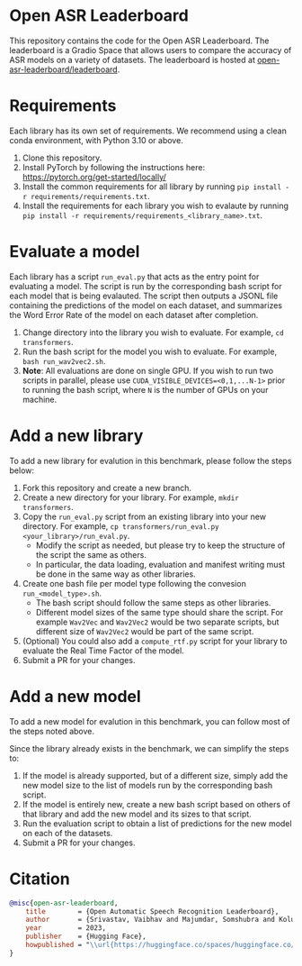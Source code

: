 # Open ASR Leaderboard

This repository contains the code for the Open ASR Leaderboard. The leaderboard is a Gradio Space that allows users to compare the accuracy of ASR models on a variety of datasets. The leaderboard is hosted at [open-asr-leaderboard/leaderboard](https://huggingface.co/spaces/open-asr-leaderboard/leaderboard).

# Requirements

Each library has its own set of requirements. We recommend using a clean conda environment, with Python 3.10 or above.

1) Clone this repository.
2) Install PyTorch by following the instructions here: https://pytorch.org/get-started/locally/
3) Install the common requirements for all library by running `pip install -r requirements/requirements.txt`.
4) Install the requirements for each library you wish to evalaute by running `pip install -r requirements/requirements_<library_name>.txt`.


# Evaluate a model

Each library has a script `run_eval.py` that acts as the entry point for evaluating a model. The script is run by the corresponding bash script for each model that is being evalauted. The script then outputs a JSONL file containing the predictions of the model on each dataset, and summarizes the Word Error Rate of the model on each dataset after completion. 

1) Change directory into the library you wish to evaluate. For example, `cd transformers`.
2) Run the bash script for the model you wish to evaluate. For example, `bash run_wav2vec2.sh`.
3) **Note**: All evaluations are done on single GPU. If you wish to run two scripts in parallel, please use `CUDA_VISIBLE_DEVICES=<0,1,...N-1>` prior to running the bash script, where `N` is the number of GPUs on your machine.

# Add a new library

To add a new library for evalution in this benchmark, please follow the steps below:

1) Fork this repository and create a new branch.
2) Create a new directory for your library. For example, `mkdir transformers`.
3) Copy the `run_eval.py` script from an existing library into your new directory. For example, `cp transformers/run_eval.py <your_library>/run_eval.py`.
    - Modify the script as needed, but please try to keep the structure of the script the same as others.
    - In particular, the data loading, evaluation and manifest writing must be done in the same way as other libraries.
4) Create one bash file per model type following the convesion `run_<model_type>.sh`.
    - The bash script should follow the same steps as other libraries.
    - Different model sizes of the same type should share the script. For example `Wav2Vec` and `Wav2Vec2` would be two separate scripts, but different size of `Wav2Vec2` would be part of the same script.
5) (Optional) You could also add a `compute_rtf.py` script for your library to evaluate the Real Time Factor of the model.
6) Submit a PR for your changes.

# Add a new model

To add a new model for evalution in this benchmark, you can follow most of the steps noted above. 

Since the library already exists in the benchmark, we can simplify the steps to:

1) If the model is already supported, but of a different size, simply add the new model size to the list of models run by the corresponding bash script.
2) If the model is entirely new, create a new bash script based on others of that library and add the new model and its sizes to that script.
3) Run the evaluation script to obtain a list of predictions for the new model on each of the datasets.
4) Submit a PR for your changes.

# Citation 


```bibtex
@misc{open-asr-leaderboard,
	title        = {Open Automatic Speech Recognition Leaderboard},
	author       = {Srivastav, Vaibhav and Majumdar, Somshubra and Koluguri, Nithin and Moumen, Adel and Gandhi, Sanchit and Hugging Face Team and Nvidia NeMo Team and SpeechBrain Team},
	year         = 2023,
	publisher    = {Hugging Face},
	howpublished = "\\url{https://huggingface.co/spaces/huggingface.co/spaces/open-asr-leaderboard/leaderboard}"
}
```